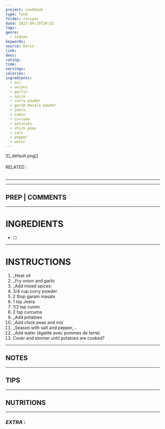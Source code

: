 ```yaml
---
project: cookbook
type: food
folder: recipes
date: 2023-09-25T10:51
tags: 
genre:
  - indien
keywords: 
source: Doris
link: 
desc: 
rating: 
time: 
servings: 
calories: 
ingredients:
  - oil
  - onions
  - garlic
  - spice
  - curry powder
  - garam masala powder
  - jeera
  - cumin
  - curcuma
  - potatoes
  - chick peas
  - salt
  - pepper
  - water
---
```


![[_default.png]]
###### *RELATED* : 
---


---
## PREP | COMMENTS



---
# INGREDIENTS

- [ ] 

---
# INSTRUCTIONS

1. _Heat oil
2. _Fry onion and garlic
3. _Add mixed spices: 
4. 3/4 cup curry powder
5. 2 tbsp garam masala
6. 1 tsp Jeera
7. 1/2 tsp cumin
8. 2 tsp curcuma
9. _Add potatoes
10. _Add chick peas and mix
11. _Season with salt and pepper,...
12. _Add water (égalité avec pommes de terre)
13. Cover and simmer until potatoes are cooked?

---
## NOTES



---
## TIPS



---
## NUTRITIONS



---
### *EXTRA* :



